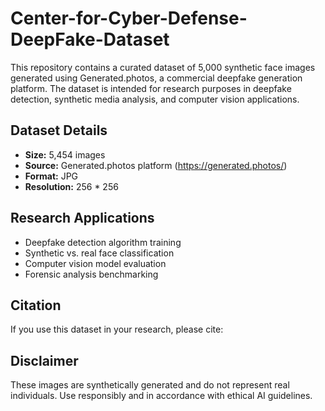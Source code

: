# Center-for-Cyber-Defense-DeepFake-Dataset

This repository contains a curated dataset of 5,000 synthetic face images generated using Generated.photos, a commercial deepfake generation platform. The dataset is intended for research purposes in deepfake detection, synthetic media analysis, and computer vision applications.

## Dataset Details
- **Size:** 5,454 images
- **Source:** Generated.photos platform (https://generated.photos/)
- **Format:** JPG
- **Resolution:** 256 * 256

## Research Applications
- Deepfake detection algorithm training
- Synthetic vs. real face classification
- Computer vision model evaluation
- Forensic analysis benchmarking

## Citation
If you use this dataset in your research, please cite: 

## Disclaimer
These images are synthetically generated and do not represent real individuals. Use responsibly and in accordance with ethical AI guidelines.
